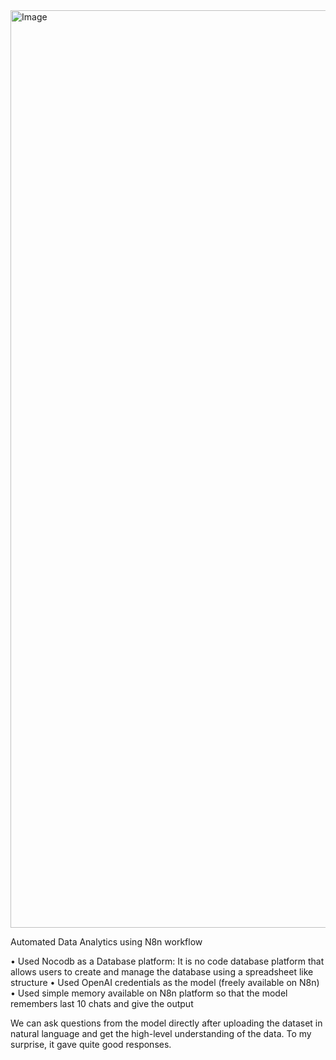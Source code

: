 <img width="1468" alt="Image" src="https://github.com/user-attachments/assets/87f7d5ea-a5bc-47ae-81d3-c74101fdc007" />

Automated Data Analytics using N8n workflow

• Used Nocodb as a Database platform: It is no code database platform that allows users to create and manage the database using a spreadsheet like structure
• Used OpenAI credentials as the model (freely available on N8n)
• Used simple memory available on N8n platform so that the model remembers last 10 chats and give the output

We can ask questions from the model directly after uploading the dataset in natural language and get the high-level understanding of the data. To my surprise, it gave quite good responses.
